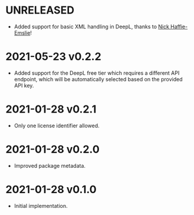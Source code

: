# UNRELEASED
- Added support for basic XML handling in DeepL, thanks to [Nick Haffie-Emslie](https://github.com/ontl)!

# 2021-05-23 v0.2.2
- Added support for the DeepL free tier which requires a different API endpoint, which will be automatically selected based on the provided API key.

# 2021-01-28 v0.2.1
- Only one license identifier allowed.

# 2021-01-28 v0.2.0
- Improved package metadata.

# 2021-01-28 v0.1.0
- Initial implementation.